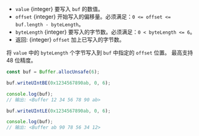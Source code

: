 <!-- YAML
added: v0.5.5
changes:
  - version: v10.0.0
    pr-url: https://github.com/nodejs/node/pull/18395
    description: Removed `noAssert` and no implicit coercion of the offset
                 and `byteLength` to `uint32` anymore.
-->

* `value` {integer} 要写入 `buf` 的数值。
* `offset` {integer} 开始写入的偏移量。必须满足：`0 <= offset <= buf.length - byteLength`。
* `byteLength` {integer} 要写入的字节数。必须满足：`0 < byteLength <= 6`。
* 返回: {integer} `offset` 加上已写入的字节数。

将 `value` 中的 `byteLength` 个字节写入到 `buf` 中指定的 `offset` 位置。
最高支持 48 位精度。

```js
const buf = Buffer.allocUnsafe(6);

buf.writeUIntBE(0x1234567890ab, 0, 6);

console.log(buf);
// 输出: <Buffer 12 34 56 78 90 ab>

buf.writeUIntLE(0x1234567890ab, 0, 6);

console.log(buf);
// 输出: <Buffer ab 90 78 56 34 12>
```

